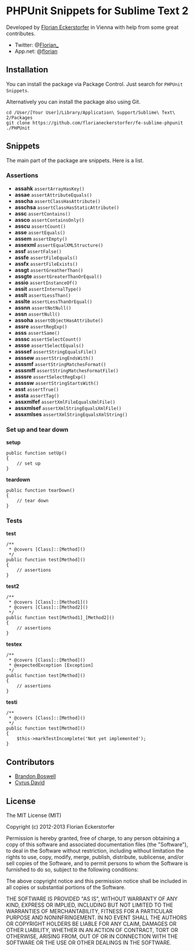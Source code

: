 PHPUnit Snippets for Sublime Text 2
===================================

Developed by [Florian Eckerstorfer](http://florianeckerstorfer.com) in Vienna with help from some great contributes.

- Twitter: @[Florian_](http://twitter.com/Florian_)
- App.net: @[florian](https://alpha.app.net/florian)

Installation
------------

You can install the package via Package Control. Just search for `PHPUnit Snippets`.

Alternatively you can install the package also using Git.

	cd /User/[Your User]/Library/Application\ Support/Sublime\ Text\ 2/Packages
	git clone https://github.com/florianeckerstorfer/fe-sublime-phpunit ./PHPUnit

Snippets
--------

The main part of the package are snippets. Here is a list.

### Assertions

- **assahk** `assertArrayHasKey()`
- **assae** `assertAttributeEquals()`
- **asscha** `assertClassHasAttribute()`
- **asschsa** `assertClassHasStaticAttribute()`
- **assc** `assertContains()`
- **assco** `assertContainsOnly()`
- **asscu** `assertCount()`
- **asse** `assertEquals()`
- **assem** `assertEmpty()`
- **assexml** `assertEqualXMLStructure()`
- **assf** `assertFalse()`
- **assfe** `assertFileEquals()`
- **assfx** `assertFileExists()`
- **assgt** `assertGreatherThan()`
- **assgte** `assertGreaterThanOrEqual()`
- **assio** `assertInstanceOf()`
- **assit** `assertInternalType()`
- **asslt** `assertLessThan()`
- **asslte** `assertLessThanOrEqual()`
- **assnn** `assertNotNull()`
- **assn** `assertNull()`
- **assoha** `assertObjectHasAttribute()`
- **assre** `assertRegExp()`
- **asss** `assertSame()`
- **asssc** `assertSelectCount()`
- **assse** `assertSelectEquals()`
- **asssef** `assertStringEqualsFile()`
- **asssew** `assertStringEndsWith()`
- **asssmf** `assertStringMatchesFormat()`
- **asssmff** `assertStringMatchesFormatFile()`
- **asssre** `assertSelectRegExp()`
- **assssw** `assertStringStartsWith()`
- **asst** `assertTrue()`
- **assta** `assertTag()`
- **assxmlfef** `assertXmlFileEqualsXmlFile()`
- **assxmlsef** `assertXmlStringEqualsXmlFile()`
- **assxmlses** `assertXmlStringEqualsXmlString()`

### Set up and tear down

**setup**

	public function setUp()
	{
		// set up
	}

**teardown**

	public function tearDown()
	{
		// tear down
	}

### Tests

**test**

	/**
	 * @covers [Class]::[Method]()
	 */
	public function test[Method]()
	{
		// assertions
	}

**test2**

	/**
	 * @covers [Class]::[Method1]()
	 * @covers [Class]::[Method2]()
	 */
	public function test[Method1]_[Method2]()
	{
		// assertions
	}

**testex**

	/**
	 * @covers [Class]::[Method]()
	 * @expectedException [Exception]
	 */
	public function test[Method]()
	{
		// assertions
	}

**testi**

	/**
	 * @covers [Class]::[Method]()
	 */
	public function test[Method]()
	{
	    $this->markTestIncomplete('Not yet implemented');
	}


Contributors
------------

- [Brandon Boswell](https://github.com/brandonkboswell)
- [Cyrus David](https://github.com/Apathetic012)


License
-------

The MIT License (MIT)

Copyright (c) 2012-2013 Florian Eckerstorfer

Permission is hereby granted, free of charge, to any person obtaining a copy of this software and associated documentation files (the "Software"), to deal in the Software without restriction, including without limitation the rights to use, copy, modify, merge, publish, distribute, sublicense, and/or sell copies of the Software, and to permit persons to whom the Software is furnished to do so, subject to the following conditions:

The above copyright notice and this permission notice shall be included in all copies or substantial portions of the Software.

THE SOFTWARE IS PROVIDED "AS IS", WITHOUT WARRANTY OF ANY KIND, EXPRESS OR IMPLIED, INCLUDING BUT NOT LIMITED TO THE WARRANTIES OF MERCHANTABILITY, FITNESS FOR A PARTICULAR PURPOSE AND NONINFRINGEMENT. IN NO EVENT SHALL THE AUTHORS OR COPYRIGHT HOLDERS BE LIABLE FOR ANY CLAIM, DAMAGES OR OTHER LIABILITY, WHETHER IN AN ACTION OF CONTRACT, TORT OR OTHERWISE, ARISING FROM, OUT OF OR IN CONNECTION WITH THE SOFTWARE OR THE USE OR OTHER DEALINGS IN THE SOFTWARE.
